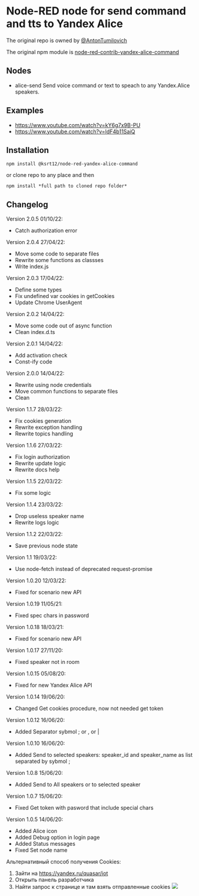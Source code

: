 # Node-RED node for send command and tts to Yandex Alice

The original repo is owned by [@AntonTumilovich](https://github.com/AntonTumilovich/https-flows.nodered.org-node-node-red-contrib-yandex-alice-command)

The original npm module is [node-red-contrib-yandex-alice-command](https://www.npmjs.com/package/node-red-contrib-yandex-alice-command)

## Nodes

-   alice-send Send voice command or text to speach to any Yandex.Alice speakers.

## Examples

-   https://www.youtube.com/watch?v=kY6g7x9B-PU
-   https://www.youtube.com/watch?v=ldF4b11SaiQ

## Installation

```
npm install @ksrt12/node-red-yandex-alice-command
```

or clone repo to any place and then

```
npm install *full path to cloned repo folder*
```

## Changelog

Version 2.0.5 01/10/22:

-   Catch authorization error

Version 2.0.4 27/04/22:

-   Move some code to separate files
-   Rewrite some functions as classses
-   Write index.js

Version 2.0.3 17/04/22:

-   Define some types
-   Fix undefined var cookies in getCookies
-   Update Chrome UserAgent

Version 2.0.2 14/04/22:

-   Move some code out of async function
-   Clean index.d.ts

Version 2.0.1 14/04/22:

-   Add activation check
-   Const-ify code

Version 2.0.0 14/04/22:

-   Rewrite using node credentials
-   Move common functions to separate files
-   Clean

Version 1.1.7 28/03/22:

-   Fix cookies generation
-   Rewrite exception handling
-   Rewrite topics handling

Version 1.1.6 27/03/22:

-   Fix login authorization
-   Rewrite update logic
-   Rewrite docs help

Version 1.1.5 22/03/22:

-   Fix some logic

Version 1.1.4 23/03/22:

-   Drop useless speaker name
-   Rewrite logs logic

Version 1.1.2 22/03/22:

-   Save previous node state

Version 1.1 19/03/22:

-   Use node-fetch instead of deprecated request-promise

Version 1.0.20 12/03/22:

-   Fixed for scenario new API

Version 1.0.19 11/05/21:

-   Fixed spec chars in password

Version 1.0.18 18/03/21:

-   Fixed for scenario new API

Version 1.0.17 27/11/20:

-   Fixed speaker not in room

Version 1.0.15 05/08/20:

-   Fixed for new Yandex Alice API

Version 1.0.14 19/06/20:

-   Changed Get cookies procedure, now not needed get token

Version 1.0.12 16/06/20:

-   Added Separator sybmol ; or , or |

Version 1.0.10 16/06/20:

-   Added Send to selected speakers: speaker_id and speaker_name as list separated by sybmol ;

Version 1.0.8 15/06/20:

-   Added Send to All speakers or to selected speaker

Version 1.0.7 15/06/20:

-   Fixed Get token with pasword that include special chars

Version 1.0.5 14/06/20:

-   Added Alice icon
-   Added Debug option in login page
-   Added Status messages
-   Fixed Set node name

Альтернативный способ получения Cookies:

1. Зайти на https://yandex.ru/quasar/iot
2. Открыть панель разработчика
3. Найти запрос к странице и там взять отправленные cookies
   <img src="http://wiki.swiitch.ru/images/6/66/Node_red_yandex_alice_get_cookies_alt.png">

